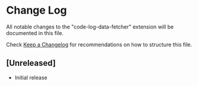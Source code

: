 # Change Log

All notable changes to the "code-log-data-fetcher" extension will be documented in this file.

Check [Keep a Changelog](http://keepachangelog.com/) for recommendations on how to structure this file.

## [Unreleased]

- Initial release
